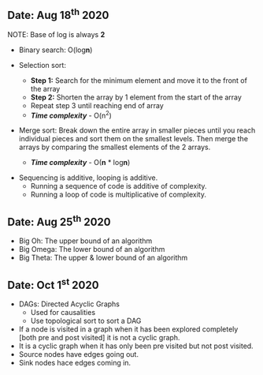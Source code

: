 ## Date: Aug 18<sup>th</sup> 2020

NOTE: Base of log is always **2**

- Binary search: O(log**n**)

- Selection sort:

  - **Step 1:** Search for the minimum element and move it to the front of the array
  - **Step 2:** Shorten the array by 1 element from the start of the array
  - Repeat step 3 until reaching end of array
  - **_Time complexity_** - O(n<sup>2</sup>)

- Merge sort: Break down the entire array in smaller pieces until you reach individual pieces and sort them on the smallest levels. Then merge the arrays by comparing the smallest elements of the 2 arrays.
  - **_Time complexity_** - O(**n** \* log**n**)

* Sequencing is additive, looping is additive.
  - Running a sequence of code is additive of complexity.
  - Running a loop of code is multiplicative of complexity.

## Date: Aug 25<sup>th</sup> 2020

- Big Oh: The upper bound of an algorithm
- Big Omega: The lower bound of an algorithm
- Big Theta: The upper & lower bound of an algorithm

## Date: Oct 1<sup>st</sup> 2020
- DAGs: Directed Acyclic Graphs
  - Used for causalities
  - Use topological sort to sort a DAG
- If a node is visited in a graph when it has been explored completely [both pre and post visited] it is not a cyclic graph.
- It is a cyclic graph when it has only been pre visited but not post visited.
- Source nodes have edges going out.
- Sink nodes hace edges coming in.